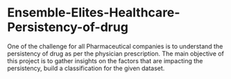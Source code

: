 # Ensemble-Elites-Healthcare-Persistency-of-drug
One of the challenge for all Pharmaceutical companies is to understand the persistency of drug as per the physician prescription. The main objective of this project is to gather insights on the factors that are impacting the persistency, build a classification for the given dataset.
